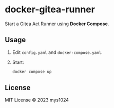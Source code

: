# docker-gitea-runner

Start a Gitea Act Runner using **Docker Compose**.

## Usage

1. Edit `config.yaml` and `docker-compose.yaml`.

2. Start:

    ```sh
    docker compose up
    ```

## License

MIT License © 2023 mys1024
